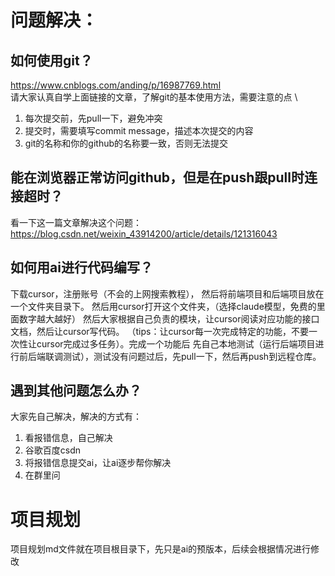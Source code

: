 # 问题解决：
## 如何使用git？
https://www.cnblogs.com/anding/p/16987769.html \
请大家认真自学上面链接的文章，了解git的基本使用方法，需要注意的点 \
1. 每次提交前，先pull一下，避免冲突 
2. 提交时，需要填写commit message，描述本次提交的内容 
3. git的名称和你的github的名称要一致，否则无法提交 

## 能在浏览器正常访问github，但是在push跟pull时连接超时？
看一下这一篇文章解决这个问题：https://blog.csdn.net/weixin_43914200/article/details/121316043

## 如何用ai进行代码编写？
下载cursor，注册账号（不会的上网搜索教程），
然后将前端项目和后端项目放在一个文件夹目录下。
然后用cursor打开这个文件夹，（选择claude模型，免费的里面数字越大越好）
然后大家根据自己负责的模块，让cursor阅读对应功能的接口文档，然后让cursor写代码。
（tips：让cursor每一次完成特定的功能，不要一次性让cursor完成过多任务）。完成一个功能后
先自己本地测试（运行后端项目进行前后端联调测试），测试没有问题过后，先pull一下，然后再push到远程仓库。


## 遇到其他问题怎么办？
大家先自己解决，解决的方式有：
1. 看报错信息，自己解决
2. 谷歌百度csdn
3. 将报错信息提交ai，让ai逐步帮你解决
4. 在群里问

# 项目规划
项目规划md文件就在项目根目录下，先只是ai的预版本，后续会根据情况进行修改
